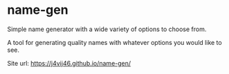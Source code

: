 # name-gen
Simple name generator with a wide variety of options to choose from.

A tool for generating quality names with whatever options you would like to see.

Site url: https://j4vij46.github.io/name-gen/
